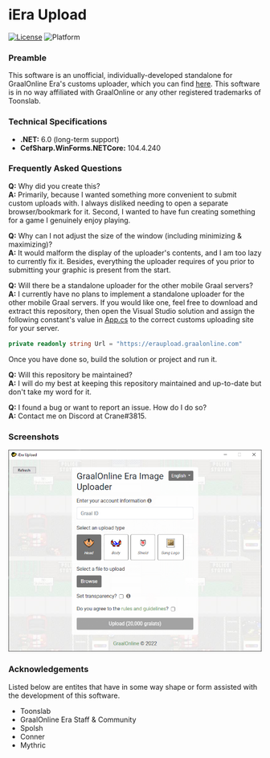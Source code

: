 # iEra Upload 
[![License](https://img.shields.io/badge/license-Apache-blue)](./LICENSE) ![Platform](https://img.shields.io/badge/platform-windows-lightgrey)

### Preamble
This software is an unofficial, individually-developed standalone for GraalOnline Era's customs uploader, which you can find [here](https://eraupload.graalonline.com). This software is in no way affiliated with GraalOnline or any other registered trademarks of Toonslab.

### Technical Specifications
- **.NET:** 6.0 (long-term support)
- **CefSharp.WinForms.NETCore:** 104.4.240

### Frequently Asked Questions
**Q:** Why did you create this?
<br>
**A:** Primarily, because I wanted something more convenient to submit custom uploads with. I always disliked needing to open a separate browser/bookmark for it. Second, I wanted to have fun creating something for a game I genuinely enjoy playing.

**Q:** Why can I not adjust the size of the window (including minimizing & maximizing)?
<br>
**A:** It would malform the display of the uploader's contents, and I am too lazy to currently fix it. Besides, everything the uploader requires of you prior to submitting your graphic is present from the start.

**Q:** Will there be a standalone uploader for the other mobile Graal servers?
<br>
**A:** I currently have no plans to implement a standalone uploader for the other mobile Graal servers. If you would like one, feel free to download and extract this repository, then open the Visual Studio solution and assign the following constant's value in [App.cs](./iEra%20Upload/App.cs) to the correct customs uploading site for your server.
```c# 
private readonly string Url = "https://eraupload.graalonline.com"
```
Once you have done so, build the solution or project and run it.

**Q:** Will this repository be maintained?
<br>
**A:** I will do my best at keeping this repository maintained and up-to-date but don't take my word for it.

**Q:** I found a bug or want to report an issue. How do I do so?
<br>
**A:** Contact me on Discord at Crane#3815.

### Screenshots
![Screenshot](/iEra%20Upload/Resources/Capture.PNG)

### Acknowledgements
Listed below are entites that have in some way shape or form assisted with the development of this software.
- Toonslab
- GraalOnline Era Staff & Community
- Spolsh
- Conner
- Mythric

